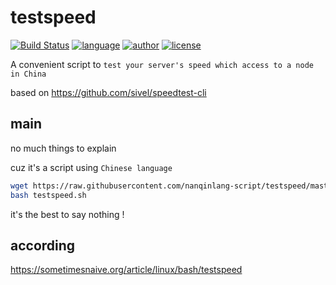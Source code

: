 # testspeed
[![Build Status](https://github.com/nanqinlang/SVG/blob/master/build%20passing.svg)](https://github.com/nanqinlang-script/testspeed)
[![language](https://github.com/nanqinlang/SVG/blob/master/language-shell-blue.svg)](https://github.com/nanqinlang-script/testspeed)
[![author](https://github.com/nanqinlang/SVG/blob/master/author-nanqinlang-lightgrey.svg)](https://github.com/nanqinlang-script/testspeed)
[![license](https://github.com/nanqinlang/SVG/blob/master/license-GPLv3-orange.svg)](https://github.com/nanqinlang-script/testspeed)

A convenient script to `test your server's speed which access to a node in China`

based on https://github.com/sivel/speedtest-cli

## main
no much things to explain

cuz it's a script using `Chinese language`

```bash
wget https://raw.githubusercontent.com/nanqinlang-script/testspeed/master/testspeed.sh
bash testspeed.sh
```

it's the best to say nothing !

## according
https://sometimesnaive.org/article/linux/bash/testspeed